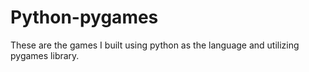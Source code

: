 # Python-pygames
These are the games I built using python as the language and utilizing pygames library.
